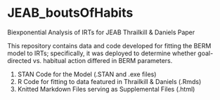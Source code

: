 # JEAB_boutsOfHabits
Biexponential Analysis of IRTs for JEAB Thrailkill &amp; Daniels Paper

This repository contains data and code developed for fitting the BERM model to IRTs; specifically, it was deployed to determine whether goal-directed vs. habitual action differed in BERM parameters. 

1. STAN Code for the Model (.STAN and .exe files)
2. R Code for fitting to data featured in Thrailkill & Daniels (.Rmds)
3. Knitted Markdown Files serving as Supplemental Files (.html)
